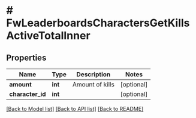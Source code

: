 # # FwLeaderboardsCharactersGetKillsActiveTotalInner

## Properties

Name | Type | Description | Notes
------------ | ------------- | ------------- | -------------
**amount** | **int** | Amount of kills | [optional]
**character_id** | **int** |  | [optional]

[[Back to Model list]](../../README.md#models) [[Back to API list]](../../README.md#endpoints) [[Back to README]](../../README.md)
